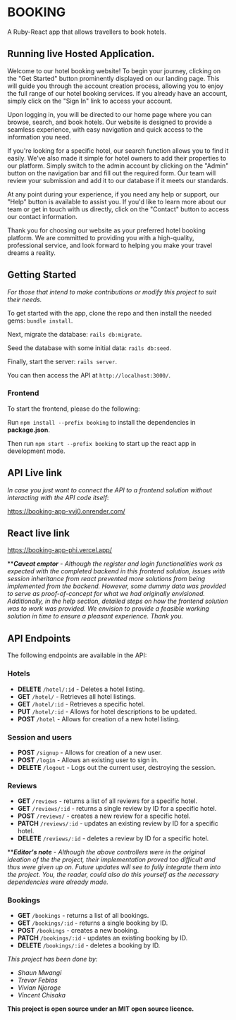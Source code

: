 # BOOKING 

A Ruby-React app that allows travellers to book hotels.

## Running live Hosted Application.

Welcome to our hotel booking website! To begin your journey, clicking on the "Get Started" button prominently displayed on our landing page. This will guide you through the account creation process, allowing you to enjoy the full range of our hotel booking services. If you already have an account, simply click on the "Sign In" link to access your account.

Upon logging in, you will be directed to our home page where you can browse, search, and book hotels. Our website is designed to provide a seamless experience, with easy navigation and quick access to the information you need.

If you're looking for a specific hotel, our search function allows you to find it easily. We've also made it simple for hotel owners to add their properties to our platform. Simply switch to the admin account by clicking on the "Admin" button on the navigation bar and fill out the required form. Our team will review your submission and add it to our database if it meets our standards.

At any point during your experience, if you need any help or support, our "Help" button is available to assist you. If you'd like to learn more about our team or get in touch with us directly, click on the "Contact" button to access our contact information.

Thank you for choosing our website as your preferred hotel booking platform. We are committed to providing you with a high-quality, professional service, and look forward to helping you make your travel dreams a reality.

## Getting Started

_For those that intend to make contributions or modify this project to suit their needs._

To get started with the app, clone the repo and then install the needed gems: `bundle install`.

Next, migrate the database: `rails db:migrate`.

Seed the database with some initial data: `rails db:seed`.

Finally, start the server: `rails server`.

You can then access the API at `http://localhost:3000/`.

### Frontend

To start the frontend, please do the following:

Run `npm install --prefix booking` to install the dependencies in **package.json**.

Then run `npm start --prefix booking` to start up the react app in development mode.

## API Live link

_In case you just want to connect the API to a frontend solution without interacting with the API code itself_:

https://booking-app-vvj0.onrender.com/

## React live link

https://booking-app-phi.vercel.app/


****_Caveat emptor_** - _Although the register and login functionalities work as expected with the completed backend in this frontend solution, issues with session inheritance from react prevented more solutions from being implemented from the backend. However, some dummy data was provided to serve as proof-of-concept for what we had originally envisioned. Additionally, in the help section, detailed steps on how the frontend solution was to work was provided. We envision to provide a feasible working solution in time to ensure a pleasant experience. Thank you._
## API Endpoints

The following endpoints are available in the API:

### Hotels

- **DELETE** `/hotel/:id` - Deletes a hotel listing.
- **GET** `/hotel/` - Retrieves all hotel listings.
- **GET** `/hotel/:id` - Retrieves a specific hotel.
- **PUT** `/hotel/:id` - Allows for hotel descriptions to be updated.
- **POST** `/hotel` - Allows for creation of a new hotel listing.

### Session and users

- **POST** `/signup` - Allows for creation of a new user.
- **POST** `/login` - Allows an existing user to sign in.
- **DELETE** `/logout` - Logs out the current user, destroying the session.

### Reviews

- **GET** `/reviews` - returns a list of all reviews for a specific hotel.
- **GET** `/reviews/:id` - returns a single review by ID for a specific hotel.
- **POST** `/reviews/` - creates a new review for a specific hotel.
- **PATCH** `/reviews/:id` - updates an existing review by ID for a specific hotel.
- **DELETE** `/reviews/:id` - deletes a review by ID for a specific hotel.

 ****_Editor's note_** - _Although the above controllers were in the original ideation of the the project, their implementation proved too difficult and thus were given up on. Future updates will see to fully integrate them into the project. You, the reader, could also do this yourself as the necessary dependencies were already made._

### Bookings

- **GET** `/bookings` - returns a list of all bookings.
- **GET** `/bookings/:id` - returns a single booking by ID.
- **POST** `/bookings` - creates a new booking.
- **PATCH** `/bookings/:id` - updates an existing booking by ID.
- **DELETE** `/bookings/:id` - deletes a booking by ID.

_This project has been done by:_

- _Shaun Mwangi_
- _Trevor Febias_
- _Vivian Njoroge_
- _Vincent Chisaka_

**This project is open source under an MIT open source licence.**